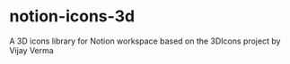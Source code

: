 # notion-icons-3d
A 3D icons library for Notion workspace based on the 3DIcons project by Vijay Verma
